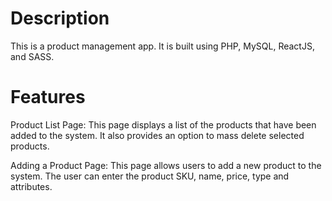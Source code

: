 # Description

This is a product management app. It is built using PHP, MySQL, ReactJS, and SASS.

# Features

Product List Page: This page displays a list of the products that have been added to the system. It also provides an option to mass delete selected products.

Adding a Product Page: This page allows users to add a new product to the system. The user can enter the product SKU, name, price, type and attributes.
